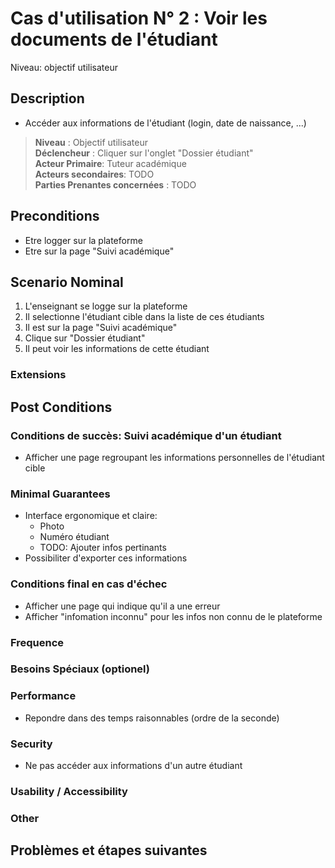 # Cas d'utilisation N° 2 :  Voir les documents de l'étudiant

Niveau: objectif utilisateur

##	Description
- Accéder aux informations de l'étudiant (login, date de naissance, ...)

> **Niveau** : Objectif utilisateur  
> **Déclencheur** : Cliquer sur l'onglet "Dossier étudiant"  
> **Acteur Primaire**: Tuteur académique   
> **Acteurs secondaires**: TODO   
> **Parties Prenantes concernées** : TODO   
 
 
## Preconditions

- Etre logger sur la plateforme
- Etre sur la page "Suivi académique"

## Scenario Nominal

1.	L'enseignant se logge sur la plateforme
2.	Il selectionne l'étudiant cible dans la liste de ces étudiants
3.	Il est sur la page "Suivi académique"
4.  Clique sur "Dossier étudiant"
5.	Il peut voir les informations de cette étudiant

###	Extensions


## Post Conditions
### Conditions de succès: Suivi académique d'un étudiant

- Afficher une page regroupant les informations personnelles de l'étudiant cible

### Minimal Guarantees
- Interface ergonomique et claire:
  -  Photo 
  -  Numéro étudiant
  -  TODO: Ajouter infos pertinants 
- Possibiliter d'exporter ces informations
 
### Conditions final en cas d'échec
- Afficher une page qui indique qu'il a une erreur 
- Afficher "infomation inconnu" pour les infos non connu de le plateforme


### Frequence  

### Besoins Spéciaux (optionel)  

### Performance  
- Repondre dans des temps raisonnables (ordre de la seconde)
 
###	Security  
- Ne pas accéder aux informations d'un autre étudiant

###	Usability / Accessibility  

###	Other  

##	Problèmes et étapes suivantes  
